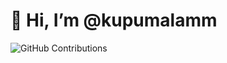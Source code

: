 # 👋 Hi, I’m @kupumalamm

![GitHub Contributions](https://github-readme-streak-stats.herokuapp.com/?user=kupumalamm&theme=merko)
